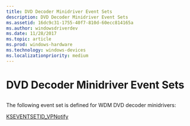 ```yaml
---
title: DVD Decoder Minidriver Event Sets
description: DVD Decoder Minidriver Event Sets
ms.assetid: 16dc9c31-1755-40f7-810d-60ecc814165a
ms.author: windowsdriverdev
ms.date: 11/28/2017
ms.topic: article
ms.prod: windows-hardware
ms.technology: windows-devices
ms.localizationpriority: medium
---
```


# DVD Decoder Minidriver Event Sets


## <span id="ddk_dvd_decoder_minidriver_event_sets_ks"></span><span id="DDK_DVD_DECODER_MINIDRIVER_EVENT_SETS_KS"></span>


The following event set is defined for WDM DVD decoder minidrivers:

[KSEVENTSETID\_VPNotify](kseventsetid-vpnotify.md)

 

 





